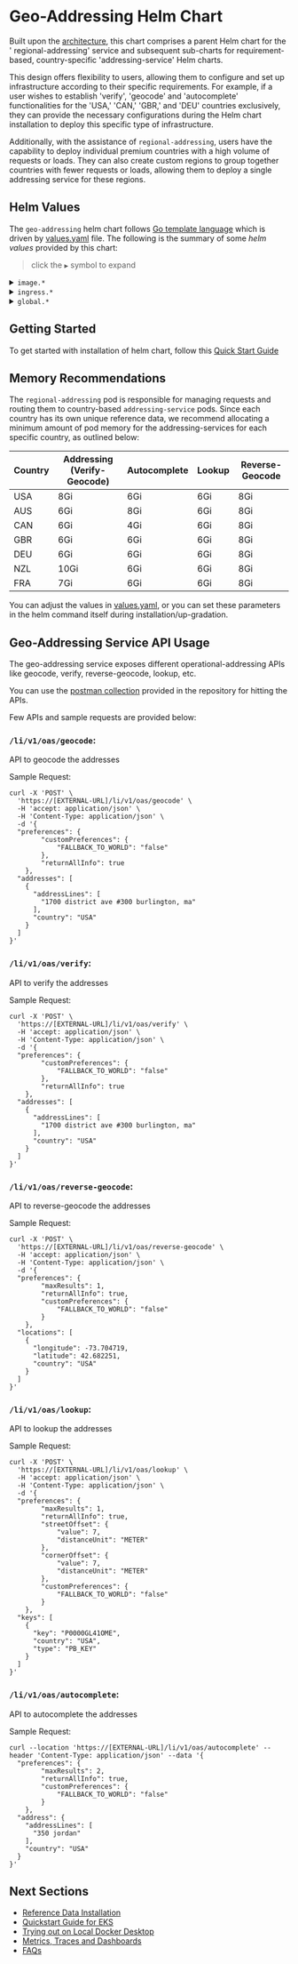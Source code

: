 # Geo-Addressing Helm Chart

Built upon the [architecture](../../README.md#architecture), this chart comprises a parent Helm chart for the '
regional-addressing' service and subsequent sub-charts for requirement-based, country-specific 'addressing-service' Helm
charts.

This design offers flexibility to users, allowing them to configure and set up infrastructure according to their
specific requirements. For example, if a user wishes to establish 'verify', 'geocode' and 'autocomplete' functionalities
for the 'USA,' 'CAN,' 'GBR,' and 'DEU' countries exclusively, they can provide the necessary configurations during the
Helm chart installation to deploy this specific type of infrastructure.

Additionally, with the assistance of `regional-addressing`, users have the capability to deploy individual premium
countries with a high volume of requests or loads. They can also create custom regions to group together countries with
fewer requests or loads, allowing them to deploy a single addressing service for these regions.

## Helm Values

The `geo-addressing` helm chart follows [Go template language](https://pkg.go.dev/text/template) which is driven
by [values.yaml](values.yaml) file. The following is the summary of some *helm values*
provided by this chart:

> click the `▶` symbol to expand

<details>
<summary><code>image.*</code></summary>

| Parameter          | Description                                         | Default                       |
|--------------------|-----------------------------------------------------|-------------------------------|
| `image.repository` | the regional-addressing container image repository  | `regional-addressing-service` |
| `image.tag`        | the regional-addressing container image version tag | `latest`                      |

<hr>
</details>

<details>
<summary><code>ingress.*</code></summary>

| Parameter                        | Description                                             | Default                       |
|----------------------------------|---------------------------------------------------------|-------------------------------|
| `ingress.hosts[0].host`          | the ingress host url base path                          | `geoaddressing.precisely.com` |
| `ingress.hosts[0].paths[0].path` | the base path for accessing regional-addressing service | `/precisely/addressing`       |

<hr>
</details>


<details>
<summary><code>global.*</code></summary>

| Parameter                                         | Description                                                                                 | Default                 |
|---------------------------------------------------|---------------------------------------------------------------------------------------------|-------------------------|
| `global.countries`                                | this parameter enables the provided country for an addressing functionality                 | `{usa,gbr,aus,nzl,can}` |
| `global.awsRegion`                                | the region for where elastic file system is present.                                        | `us-east-1`             |
| `global.addressingImage.repository`               | the addressing-service container image repository                                           | `addressing-service`    |
| `global.addressingImage.tag`                      | the addressing-service container image version tag                                          | `latest`                |
| `global.efs.fileSystemId`                         | the fileSystemId of the elastic file system (e.g. fs-0d49e756a)                             | `fileSystemId`          |
| `global.nodeSelector`                             | the default nodeSelector for all the addressing services                                    | `{}`                    |
| `global.addressing-svc.enabled`                   | the flag to indicate whether `verify-geocode` functionality is enabled or not               | `true`                  |
| `global.addressing-svc.countryConfigurations.*`   | the country-specific configurations like resource requests, nodeSelector and threadPoolSize | `<see values.yaml>`     |
| `global.autocomplete-svc.enabled`                 | the flag to indicate whether `autocomplete` functionality is enabled or not                 | `false`                 |
| `global.autocomplete-svc.countryConfigurations.*` | the country-specific configurations like resource requests, nodeSelector and threadPoolSize | `<see values.yaml>`     |
| `global.lookup-svc.enabled`                       | the flag to indicate whether `lookup` functionality is enabled or not                       | `false`                 |
| `global.lookup-svc.countryConfigurations.*`       | the country-specific configurations like resource requests, nodeSelector and threadPoolSize | `<see values.yaml>`     |
| `global.reverse-svc.enabled`                      | the flag to indicate whether `reverse-geocode` functionality is enabled or not              | `false`                 |
| `global.reverse-svc.countryConfigurations.*`      | the country-specific configurations like resource requests, nodeSelector and threadPoolSize | `<see values.yaml>`     |

<hr>
</details>

## Getting Started

To get started with installation of helm chart, follow this [Quick Start Guide](../../docs/guides/eks/QuickStartEKS.md)

## Memory Recommendations

The `regional-addressing` pod is responsible for managing requests and routing them to
country-based `addressing-service` pods. Since each country has its own unique reference data, we recommend allocating a
minimum amount of pod memory for the addressing-services for each specific country, as outlined below:

| Country | Addressing (Verify-Geocode) | Autocomplete | Lookup | Reverse-Geocode |
|---------|-----------------------------|--------------|--------|-----------------|
| USA     | 8Gi                         | 6Gi          | 6Gi    | 8Gi             |
| AUS     | 6Gi                         | 8Gi          | 6Gi    | 8Gi             |
| CAN     | 6Gi                         | 4Gi          | 6Gi    | 8Gi             |
| GBR     | 6Gi                         | 6Gi          | 6Gi    | 8Gi             |
| DEU     | 6Gi                         | 6Gi          | 6Gi    | 8Gi             |
| NZL     | 10Gi                        | 6Gi          | 6Gi    | 8Gi             |
| FRA     | 7Gi                         | 6Gi          | 6Gi    | 8Gi             |

You can adjust the values in [values.yaml](values.yaml), or you can set these parameters in the helm command itself during installation/up-gradation.


## Geo-Addressing Service API Usage

The geo-addressing service exposes different operational-addressing APIs like geocode, verify, reverse-geocode, lookup,
etc.

You can use the [postman collection](../../scripts/Geo-Addressing-Helm.postman_collection.json) provided in the
repository for hitting the APIs.

Few APIs and sample requests are provided below:

### `/li/v1/oas/geocode`:

API to geocode the addresses

Sample Request:

```curl
curl -X 'POST' \
  'https://[EXTERNAL-URL]/li/v1/oas/geocode' \
  -H 'accept: application/json' \
  -H 'Content-Type: application/json' \
  -d '{
  "preferences": {
        "customPreferences": {
            "FALLBACK_TO_WORLD": "false"
        },
        "returnAllInfo": true
    },
  "addresses": [
    {
      "addressLines": [
        "1700 district ave #300 burlington, ma"
      ],
      "country": "USA"
    }
  ]
}'
```

### `/li/v1/oas/verify`:

API to verify the addresses

Sample Request:

```curl
curl -X 'POST' \
  'https://[EXTERNAL-URL]/li/v1/oas/verify' \
  -H 'accept: application/json' \
  -H 'Content-Type: application/json' \
  -d '{
  "preferences": {
        "customPreferences": {
            "FALLBACK_TO_WORLD": "false"
        },
        "returnAllInfo": true
    },
  "addresses": [
    {
      "addressLines": [
        "1700 district ave #300 burlington, ma"
      ],
      "country": "USA"
    }
  ]
}'
```

### `/li/v1/oas/reverse-geocode`:

API to reverse-geocode the addresses

Sample Request:

```curl
curl -X 'POST' \
  'https://[EXTERNAL-URL]/li/v1/oas/reverse-geocode' \
  -H 'accept: application/json' \
  -H 'Content-Type: application/json' \
  -d '{
  "preferences": {
        "maxResults": 1,
        "returnAllInfo": true,
        "customPreferences": {
            "FALLBACK_TO_WORLD": "false"
        }
    },
  "locations": [
    {
      "longitude": -73.704719,
      "latitude": 42.682251,
      "country": "USA"
    }
  ]
}'
```

### `/li/v1/oas/lookup`:

API to lookup the addresses

Sample Request:

```curl
curl -X 'POST' \
  'https://[EXTERNAL-URL]/li/v1/oas/lookup' \
  -H 'accept: application/json' \
  -H 'Content-Type: application/json' \
  -d '{
  "preferences": {
        "maxResults": 1,
        "returnAllInfo": true,
        "streetOffset": {
            "value": 7,
            "distanceUnit": "METER"
        },
        "cornerOffset": {
            "value": 7,
            "distanceUnit": "METER"
        },
        "customPreferences": {
            "FALLBACK_TO_WORLD": "false"
        }
    },
  "keys": [
    {
      "key": "P0000GL41OME",
      "country": "USA",
      "type": "PB_KEY"
    }
  ]
}'
```

### `/li/v1/oas/autocomplete`:

API to autocomplete the addresses

Sample Request:

```curl
curl --location 'https://[EXTERNAL-URL]/li/v1/oas/autocomplete' --header 'Content-Type: application/json' --data '{
  "preferences": {
        "maxResults": 2,
        "returnAllInfo": true,
        "customPreferences": {
            "FALLBACK_TO_WORLD": "false"
        }
    },
  "address": {
    "addressLines": [
      "350 jordan"
    ],
    "country": "USA"
  }
}'
```

## Next Sections
- [Reference Data Installation](charts/reference-data-setup/README.md)
- [Quickstart Guide for EKS](docs/guides/eks/QuickStartEKS.md)
- [Trying out on Local Docker Desktop](docker-desktop/README.md)
- [Metrics, Traces and Dashboards](docs/guides/MetricsAndTraces.md)
- [FAQs](docs/faq/FAQs.md)

